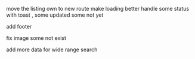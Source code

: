 move the listing own to new route
make loading better
handle some status with toast , some updated some not yet

add footer

fix image some not exist

add more data for wide range search
